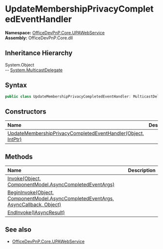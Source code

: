 # UpdateMembershipPrivacyCompletedEventHandler
  

**Namespace:** [OfficeDevPnP.Core.UPAWebService](OfficeDevPnP.Core.UPAWebService.md)  
**Assembly:** OfficeDevPnP.Core.dll  
## Inheritance Hierarchy
System.Object  
-- [System.MulticastDelegate](System.MulticastDelegate.md)
## Syntax
```C#
public class UpdateMembershipPrivacyCompletedEventHandler: MulticastDelegate
```
## Constructors
|**Name**|**Description**|
|:-----|:-----|
| [UpdateMembershipPrivacyCompletedEventHandler(Object, IntPtr)](OfficeDevPnP.Core.UPAWebService.UpdateMembershipPrivacyCompletedEventHandler.Constructor1details.md) | 
## Methods
|**Name**|**Description**|
|:-----|:-----|
| [Invoke(Object, ComponentModel.AsyncCompletedEventArgs)](OfficeDevPnP.Core.UPAWebService.UpdateMembershipPrivacyCompletedEventHandler.InvokeObjectComponentModel.AsyncCompletedEventArgs.md) | 
| [BeginInvoke(Object, ComponentModel.AsyncCompletedEventArgs, AsyncCallback, Object)](OfficeDevPnP.Core.UPAWebService.UpdateMembershipPrivacyCompletedEventHandler.BeginInvokeObjectComponentModel.AsyncCompletedEventArgsAsyncCallbackObject.md) | 
| [EndInvoke(IAsyncResult)](OfficeDevPnP.Core.UPAWebService.UpdateMembershipPrivacyCompletedEventHandler.EndInvokeIAsyncResult.md) | 
## See also
- [OfficeDevPnP.Core.UPAWebService](OfficeDevPnP.Core.UPAWebService.md)
